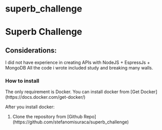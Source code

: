 # superb_challenge

<h1>Superb Challenge</h1>

<h2>Considerations:</h2>
I did not have experience in creating APIs with NodeJS + EspressJs + MongoDB
All the code i wrote included study and breaking many walls.


<h3>How to install</h3>
The only requirement is Docker.
You can install docker from [Get Docker](https://docs.docker.com/get-docker/)

After you install docker:
<ol>
<li>Clone the repository from [Github Repo](https://github.com/stefanomisuraca/superb_challenge)</li>
</ol>
